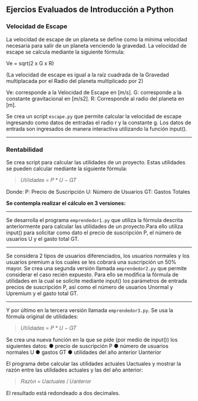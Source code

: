 ## Ejercios Evaluados de Introducción a Python

### Velocidad de Escape

La velocidad de escape de un planeta se define como la mínima velocidad necesaria para salir de un planeta venciendo la gravedad.
La velocidad de escape se calcula mediante la siguiente fórmula: 

Ve = sqrt(2 x G x R)

(La velocidad de escape es igual a la raíz cuadrada de la Gravedad multiplacada por el Radio del planeta multiplicado por 2)

Ve: corresponde a la Velocidad de Escape en [m/s].
G: corresponde a la constante gravitacional en [m/s2].
R: Corresponde al radio del planeta en [m].

Se crea un script `escape.py` que permite calcular la velocidad de escape ingresando como datos de entradas el radio r y la constante g. Los datos de entrada son ingresados de manera interactiva utilizando la función input().

-----------------------------------------------

### Rentabilidad

Se crea script para calcular las utilidades de un proyecto. Estas utilidades se pueden calcular mediante la siguiente fórmula:

>𝑈𝑡𝑖𝑙𝑖𝑑𝑎𝑑𝑒𝑠 = 𝑃 * 𝑈 − 𝐺𝑇

Donde:
P: Precio de Suscripción
U: Número de Usuarios
GT: Gastos Totales

**Se contempla realizar el cálculo en 3 versiones:**

-----------------------------------------------------------------
Se desarrolla el programa `emprendedor1.py` que utiliza la fórmula descrita anteriormente para calcular las utilidades de un proyecto.Para ello utiliza input() para solicitar como dato el precio de suscripción P, el número de usuarios U y el gasto total GT.

-----------------------------------------------------------------

Se considera 2 tipos de usuarios diferenciados, los usuarios normales y los usuarios premium a los cuales se les cobrará una suscripción un 50% mayor. Se crea una segunda versión llamada `emprendedor2.py` que
permite considerar el caso recién expuesto. Para ello se modifica la fórmula de utilidades en la cual se solicite mediante input() los parámetros de entrada precios de suscripción P, así como el número de usuarios Unormal y Upremium y el gasto total GT.

-----------------------------------------------------------------

Y por último en la tercera versión llamada `emprendedor3.py`. Se usa la fórmula original de utilidades:

>𝑈𝑡𝑖𝑙𝑖𝑑𝑎𝑑𝑒𝑠 = 𝑃 * 𝑈 − 𝐺𝑇

Se crea una nueva función en la que se pide (por medio de input()) los
siguientes datos:
● precio de suscripción P
● número de usuarios normales U
● gastos GT
● utilidades del año anterior Uanterior

El programa debe calcular las utilidades actuales Uactuales y mostrar la razón entre las utilidades actuales y las del año anterior:

>𝑅𝑎𝑧ó𝑛 = 𝑈𝑎𝑐𝑡𝑢𝑎𝑙𝑒𝑠 / 𝑈𝑎𝑛𝑡𝑒𝑟𝑖𝑜𝑟

El resultado está redondeado a dos decimales.
